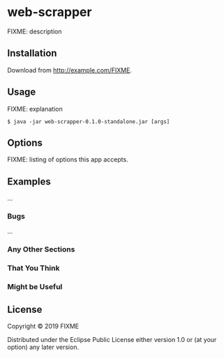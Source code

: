 # web-scrapper

FIXME: description

## Installation

Download from http://example.com/FIXME.

## Usage

FIXME: explanation

    $ java -jar web-scrapper-0.1.0-standalone.jar [args]

## Options

FIXME: listing of options this app accepts.

## Examples

...

### Bugs

...

### Any Other Sections
### That You Think
### Might be Useful

## License

Copyright © 2019 FIXME

Distributed under the Eclipse Public License either version 1.0 or (at
your option) any later version.
